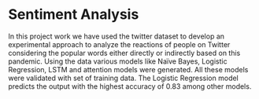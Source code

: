 # Sentiment Analysis

In this project work we have used the twitter dataset to develop an experimental approach to analyze the reactions of people on Twitter considering the popular words either directly or indirectly based on this pandemic. Using the data various models like Naïve Bayes, Logistic Regression, LSTM and attention models were generated. All these models were validated with set of training data. The Logistic Regression model predicts the output with the highest accuracy of 0.83 among other models.
